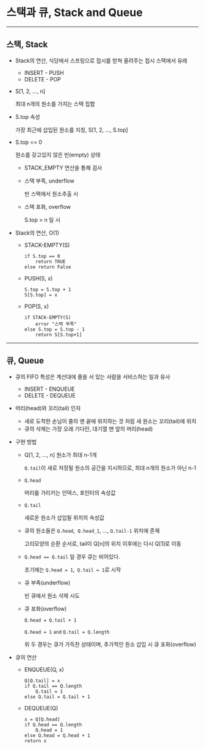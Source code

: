 # 스택과 큐, Stack and Queue

---

## 스택, Stack

- Stack의 연산, 식당에서 스프링으로 접시를 받쳐 올려주는 접시 스택에서 유래
  - INSERT - PUSH
  - DELETE - POP

- S[1, 2, …, n]

  최대 n개의 원소를 가지는 스택 집합

- S.top 속성

  가장 최근에 삽입된 원소를 지칭, S[1, 2, …, S.top]

- S.top == 0

  원소를 갖고있지 않은 빈(empty) 상태

  - STACK_EMPTY 연산을 통해 검사

  - 스택 부족, underflow

    빈 스택에서 원소추출 시

  - 스택 포화, overflow

    S.top > n 일 시

- Stack의 연산, O(1)

  - STACK-EMPTY(S)

    ```
    if S.top == 0
    	return TRUE
    else return False
    ```

  - PUSH(S, x)

    ```
    S.top = S.top + 1
    S[S.top] = x
    ```

  - POP(S, x)

    ```
    if STACK-EMPTY(S)
    	error "스택 부족"
    else S.top = S.top - 1
    	return S[S.top+1]
    ```

---

## 큐, Queue

- 큐의 FIFO 특성은 계산대에 줄을 서  있는 사람을 서비스하는 일과 유사

  - INSERT - ENQUEUE
  - DELETE - DEQUEUE

- 머리(head)와 꼬리(tail) 인자

  - 새로 도착한 손님이 줄의 맨 끝에 위치하는 것 처럼 새 원소는 꼬리(tail)에 위치
  - 큐의 삭제는 가장 오래 기다린, 대기열 맨 앞의 머리(head)

- 구현 방법

  - Q[1, 2, …, n] 원소가 최대 n-1개

    `Q.tail`이 새로 저장될 원소의 공간을 지시하므로, 최대 n개의 원소가 아닌 n-1

  - `Q.head`

    머리를 가리키는 인덱스, 포인터의 속성값

  - `Q.tail`

    새로운 원소가 삽입될 위치의 속성값

  - 큐의 원소들은 `Q.head`,` Q.head_1`, …, `Q.tail-1` 위치에 존재

    고리모양의 순환 순서로, tail이 Q[n]의 위치 이후에는 다시 Q[1]로 이동

  - `Q.head == Q.tail` 일 경우 큐는 비어있다.

    초기에는 `Q.head = 1`,` Q.tail = 1`로 시작

  - 큐 부족(underflow)

    빈 큐에서 원소 삭제 시도

  - 큐 포화(overflow)

    `Q.head = Q.tail + 1`

    `Q.head = 1` `and` `Q.tail = Q.length`

    위 두 경우는 큐가 가득찬 상태이며, 추가적인 원소 삽입 시 큐 포화(overflow)

- 큐의 연산

  - ENQUEUE(Q, x)

    ```
    Q[Q.tail] = x
    if Q.tail == Q.length
    	Q.tail = 1
    else Q.tail = Q.tail + 1
    ```

  - DEQUEUE(Q)

    ```
    x = Q[Q.head]
    if Q.head == Q.length
    	Q.head = 1
    else Q.head = Q.head + 1
    return x
    ```
